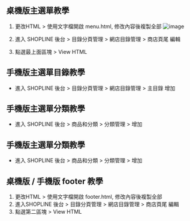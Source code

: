 ## 桌機版主選單教學
1. 更改HTML > 使用文字檔開啟 menu.html,  修改內容後複製全部
![image]()

2. 進入 SHOPLINE 後台 > 目錄分頁管理 > 網店目錄管理 > 商店頁尾 編輯
3. 點選最上面區塊 > View HTML 


## 手機版主選單目錄教學
- 進入 SHOPLINE 後台 > 目錄分頁管理 > 網店目錄管理 > 主目錄 增加	

## 手機版主選單分類教學
- 進入 SHOPLINE 後台 > 商品和分類 > 分類管理 > 增加

## 手機版主選單分類教學
- 進入 SHOPLINE 後台 > 商品和分類 > 分類管理 > 增加

## 桌機版 / 手機版 footer 教學
1. 更改HTML > 使用文字檔開啟 footer.html,  修改內容後複製全部
2. 進入SHOPLINE 後台 > 目錄分頁管理 > 網店目錄管理 > 商店頁尾 編輯
3. 點選第二區塊 > View HTML